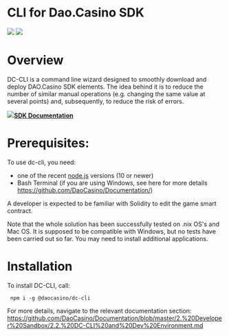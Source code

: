 # CLI for Dao.Casino SDK

![](https://img.shields.io/npm/dt/dc-cli.svg)
![](https://img.shields.io/npm/v/dc-cli.svg)

# Overview

DC-CLI is a command line wizard designed to smoothly download and deploy DAO.Casino SDK elements. The idea behind it is to reduce the number of similar manual operations (e.g. changing the same value at several points) and, subsequently, to reduce the risk of errors.

![](https://github.com/DaoCasino/SDK/wiki/green_flag.png)[**SDK Documentation**](https://dc-cli.firebaseapp.com/#)

# Prerequisites:
To use dc-cli, you need:
* one of the recent [node.js](https://nodejs.org/en/download/) versions (10 or newer)
* Bash Terminal (if you are using Windows, see here for more details https://github.com/DaoCasino/Documentation/)

A developer is expected to be familiar with Solidity to edit the game smart contract.

Note that the whole solution has been successfully tested on .nix OS's and Mac OS. It is supposed to be compatible with Windows, but no tests have been carried out so far. You may need to install additional applications.

# Installation
To install DC-CLI, call:

```
 npm i -g @daocasino/dc-cli
```

For more details, navigate to the relevant documentation section: https://github.com/DaoCasino/Documentation/blob/master/2.%20Developer%20Sandbox/2.2.%20DC-CLI%20and%20Dev%20Environment.md
